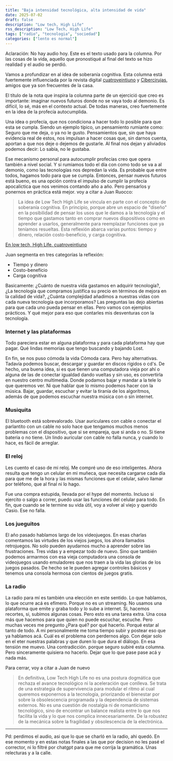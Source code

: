```yaml
---
title: "Baja intensidad tecnológica, alta intensidad de vida"
date: 2025-07-02
draft: false
description: "Low tech, High Life"
rss_description: "Low Tech, High Life"
tags: ["radio", "tecnologia", "sociedad"]
categories: ["lento es normal"]
---
```


Aclaración: No hay audio hoy. Este es el texto usado para la columna. Por las cosas de la vida, aquello que pronostiqué al final del texto se hizo realidad y el audio se perdió.



Vamos a profundizar en al idea de soberanía cognitiva. Esta columna está fuertemente influenciada por la revista digital [cuatroveintiuno](https://cuatroveintiuno.com) y [Cibercirujas](https://linktr.ee/cybercirujas), amigos que ya son frecuentes de la casa.

<!--more-->

El título de la nota que inspira la columna parte de un ejercició que creo es importante: imaginar nuevos futuros donde no se vaya todo al demonio. Es difícil, lo sé, más en el contexto actual. De todas maneras, creo fuertemente en la idea de la profecía autocumplida. 

Una idea o profecía, que nos condiciona a hacer todo lo posible para que esta se cumpla. Siendo un ejemplo típico, un pensamiento rumiante como: Seguro que me deja, o ya no le gusto. Pensamientos que, sin que haya evidencia real de estos, nos impulsan a hacer cosas que, sin darnos cuenta, aportan a que nos deje o dejemos de gustarle. Al final nos dejan y aliviados podemos decir: Lo sabía, no le gustaba. 

Ese mecanismo personal para autocumplir profecías creo que opera también a nivel social. Y si rumiamos todo el día con como todo se va a al demonio, como las tecnologías nos depredan la vida. Es probable que entre todos, hagamos todo para que se cumpla.
Entonces, pensar nuevos futuros está bueno, es una opción contra el impulso de cumplir la profecía apocalictica que nos venimos contando año a año. Pero pensarlos y ponernos en práctica está mejor.
voy a citar a Juan Ruocco:

> La idea de Low Tech High Life se vincula en parte con el concepto de soberanía cognitiva. En principio, porque abre un espacio de "diseño" en la posibilidad de pensar los usos que le damos a la tecnología y el tiempo que gastamos tanto en comprar nuevos dispositivos como en aprender a usarlos, generalmente para reemplazar funciones que ya teníamos resueltas. Esta reflexión abarca varias puntos: tiempo y dinero, relación costo-beneficio, y carga cognitiva.

[En low tech, High Life. cuatroveintiuno](https://www.cuatroveintiuno.com/low-tech-high-life-cottagecore-cyberpunk/)

Juan segmenta en tres categorías la reflexión:

- Tiempo y dinero
- Costo-benefício
- Carga cognitiva

Basicamente: ¿Cuánto de nuestra vida gastamos en adquirir tecnología?, ¿La tecnología que compramos justifíca su precio en términos de mejora en la calidad de vida?, ¿Cuánta complejidad añadimos a nuestras vidas con cada nueva tecnología que incorporamos?
Las preguntas las dejo abiertas para que cada uno pueda pensar en ellas. Pero vamos con ejemplos prácticos. Y qué mejor para eso que contarles mis desventuras con la tecnología.

### Internet y las plataformas

Todo pareciera estar  en alguna plataforma y para cada plataforma hay que pagar. Qué lindas memorias que tengo buscando y bajando Lost. 

En fin, se nos puso cómoda la vida Cómoda cara. Pero hay alternativas. Tadavía podemos buscar, descargar y guardar en discos rígidos o cd's. De hecho, una buena idea, si es que tienen una computadora vieja por ahí o alguna de las de conectar igualdad dando vueltas y sin uso,  es convertirla en nuestro centro multimedia. Donde podamos bajar y mandar a la tele lo que queremos ver.
Ni que hablar que lo mismo podemos hacer con la música. Bajar, guardar, escuchar y evitar la tiranía de los algorítmos, además de que podemos escuchar nuestra música con o sin internet.

### Musiquita

El bluetooth está sobrevalorado. Usar auriculares con cable o conectar el parlantito con un cable no solo hace que tengamos muchos menos problemas con el dispositivo, que si se empareja, que si anda o no. Si tiene bateria o no tiene. Un lindo auricular con cable no falla nunca, y cuando lo hace, es fácil de arreglar.

### El reloj

Les cuento el caso de mi reloj. Me compré uno de eso inteligentes. Ahora resulta que tengo un celular en mi muñeca, que necesita cargarse cada día para que me de la hora y las mismas funciones que el celular, salvo llamar por teléfono, que al final ni lo hago. 

Fue una compra estupida, llevada por el hype del momento. Incluso si ejercito o salgo a correr, puedo usar las funciones del celular para todo. En fin, que cuando se le termine su vida útil, voy a volver al viejo y querido Casio. Ese no falla.

### Los jueguitos

El año pasado hablamos largo de los videojuegos. En esas charlas comentamos las virtudes de los viejos juegos, los ahora llamados retrojuegos. No solo pueden ayudarnos mucho a aprender sobre las frustraciones. Tres vidas y a empezar todo de nuevo. Sino que también podemos armarmos con esa vieja computadora una consola de videojuegos usando emuladores que nos traen a la vida las glorias de los juegos pasados. De hecho se le pueden agregar controles básicos y tenemos una consola hermosa con cientos de juegos gratis.

### La radio

La radio para mí es también una elección en este sentido. Lo que hablamos, lo que ocurre acá es efímero. Porque no es un streaming. No usamos una plataforma que emite y graba todo y lo sube a internet. Si, hacemos recortes, si, subimos algunas cosas. Pero esto es una tarea extra. Una cosa más que hacemos para que quien no puede escuchar, escuche. Pero muchas veces me pregunto ¿Para qué? por qué hacerlo. Porqué estar al tanto de todo. A mi personalmente me toma tiempo subir y postear eso que ya hablamos acá. Cuál es el problema con perdernos algo. Con dejar solo en el eter nuestras palabras y que duren lo que dura el diálogo. En esa tensión me muevo. Una contradicción. porque seguro subiré esta columna. Pero sinceramente quisiera no hacerlo. Dejar que lo que pase pase acá y nada más.

Para cerrar, voy a citar a Juan de nuevo

>En definitiva, Low Tech High Life no es una postura dogmática que rechaza el avance tecnológico ni la aceleración que conlleva. Se trata de una estrategia de supervivencia para modular el ritmo al cual queremos exponernos a la tecnología, priorizando el bienestar por sobre la obsolescencia programada y la dependencia de sistemas externos. No es una cuestión de nostalgia ni de romanticismo tecnológico, sino de encontrar un balance realista entre lo que nos facilita la vida y lo que nos complica innecesariamente. De la robustez de la mecánica sobre la fragilidad y obsolescencia de la electrónica.

---


Pd: perdimos el audio, asi que lo que se charló en la radio, ahi quedó. En ese momento y en estas notas finales a las que por decision no les pasé el corrector, ni lo filtré por chatgpt para que me corrija la gramática. Unas relecturas y a la calle. 

